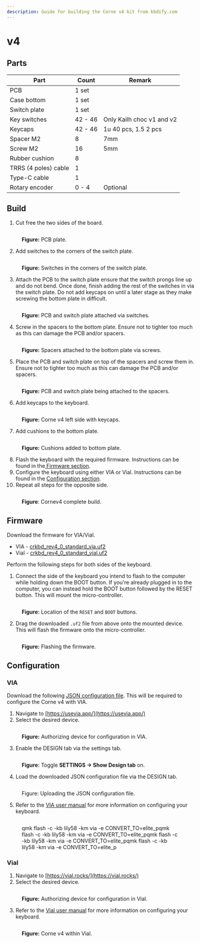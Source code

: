 ```yaml
---
description: Guide for building the Corne v4 kit from kbdify.com
---
```


# v4

## Parts

| Part                 | Count   | Remark                    |
| -------------------- | ------- | ------------------------- |
| PCB                  | 1 set   |                           |
| Case bottom          | 1 set   |                           |
| Switch plate         | 1 set   |                           |
| Key switches         | 42 - 46 | Only Kailh choc v1 and v2 |
| Keycaps              | 42 - 46 | 1u 40 pcs, 1.5 2 pcs      |
| Spacer M2            | 8       | 7mm                       |
| Screw M2             | 16      | 5mm                       |
| Rubber cushion       | 8       |                           |
| TRRS (4 poles) cable | 1       |                           |
| Type-C cable         | 1       |                           |
| Rotary encoder       | 0 - 4   | Optional                  |

## Build

1. Cut free the two sides of the board.

<figure><img src="../../.gitbook/assets/pcb_plate.jpg" alt=""><figcaption><p><strong>Figure:</strong> PCB plate.</p></figcaption></figure>

2. Add switches to the corners of the switch plate.

<figure><img src="../../.gitbook/assets/switches_in_corner.jpg" alt=""><figcaption><p><strong>Figure:</strong> Switches in the corners of the switch plate.</p></figcaption></figure>

3. Attach the PCB to the switch plate ensure that the switch prongs line up and do not bend. Once done, finish adding the rest of the switches in via the switch plate. Do not add keycaps on until a later stage as they make screwing the bottom plate in difficult.

<figure><img src="../../.gitbook/assets/pcb_switch_plate_joined.jpg" alt=""><figcaption><p><strong>Figure:</strong> PCB and switch plate attached via switches.</p></figcaption></figure>

4. Screw in the spacers to the bottom plate. Ensure not to tighter too much as this can damage the PCB and/or spacers.

<figure><img src="../../.gitbook/assets/spacers_in_bottom_plate.jpg" alt=""><figcaption><p><strong>Figure:</strong> Spacers attached to the bottom plate via screws.</p></figcaption></figure>

5. Place the PCB and switch plate on top of the spacers and screw them in. Ensure not to tighter too much as this can damage the PCB and/or spacers.

<figure><img src="../../.gitbook/assets/pcb_switch_plate_bottom_plate_joined.jpg" alt=""><figcaption><p><strong>Figure:</strong> PCB and switch plate being attached to the spacers.</p></figcaption></figure>

6. Add keycaps to the keyboard.

<figure><img src="../../.gitbook/assets/corne_w_keycaps.jpg" alt=""><figcaption><p><strong>Figure:</strong> Corne v4 left side with keycaps.</p></figcaption></figure>

7. Add cushions to the bottom plate.

<figure><img src="../../.gitbook/assets/cushions_on_bottom.jpg" alt=""><figcaption><p><strong>Figure:</strong> Cushions added to bottom plate.</p></figcaption></figure>

8. Flash the keyboard with the required firmware. Instructions can be found in the[ Firmware section](v4.md#firmware).
9. Configure the keyboard using either VIA or Vial. Instructions can be found in the [Configuration section](v4.md#configuration).
10. Repeat all steps for the opposite side.

<figure><img src="../../.gitbook/assets/cornev4-feature.jpg" alt=""><figcaption><p><strong>Figure</strong>: Cornev4 complete build.</p></figcaption></figure>

## Firmware

Download the firmware for VIA/Vial.

* VIA - [crkbd\_rev4\_0\_standard\_via.uf2](https://github.com/foostan/kbd\_firmware/raw/main/keyboards/crkbd/qmk/qmk\_firmware/.build/crkbd\_rev4\_0\_standard\_via.uf2)
* Vial - [crkbd\_rev4\_0\_standard\_vial.uf2](https://github.com/foostan/kbd\_firmware/raw/main/keyboards/crkbd/vial-kb/vial-qmk/.build/crkbd\_rev4\_0\_standard\_vial.uf2)

Perform the following steps for both sides of the keyboard.

1. Connect the side of the keyboard you intend to flash to the computer while holding down the BOOT button. If you're already plugged in to the computer, you can instead hold the BOOT button followed by the RESET button. This will mount the micro-controller.

<figure><img src="../../.gitbook/assets/boot_reset_diagram.png" alt=""><figcaption><p><strong>Figure:</strong> Location of the <code>RESET</code> and <code>BOOT</code> buttons.</p></figcaption></figure>

2. Drag the downloaded `.uf2` file from above onto the mounted device. This will flash the firmware onto the micro-controller.

<figure><img src="../../.gitbook/assets/flash_firmware.png" alt=""><figcaption><p><strong>Figure:</strong> Flashing the firmware.</p></figcaption></figure>

## Configuration

### VIA

Download the following [JSON configuration file](https://github.com/foostan/kbd\_firmware/blob/main/keyboards/crkbd/the-via/crkbd\_rev4.json). This will be required to configure the Corne v4 with VIA.

1. Navigate to [https://usevia.app/](https://usevia.app/)
2. Select the desired device.

<figure><img src="../../.gitbook/assets/via_authorizing_device.png" alt=""><figcaption><p><strong>Figure:</strong> Authorizing device for configuration in VIA.</p></figcaption></figure>

3. Enable the DESIGN tab via the settings tab.

<figure><img src="../../.gitbook/assets/via_enable_design_tab.png" alt=""><figcaption><p><strong>Figure:</strong> Toggle <strong>SETTINGS -> Show Design tab</strong> on.</p></figcaption></figure>

4. Load the downloaded JSON configuration file via the DESIGN tab.

<figure><img src="../../.gitbook/assets/via_upload_json.png" alt=""><figcaption><p>Figure: Uploading the JSON configuration file.</p></figcaption></figure>

5. Refer to the [VIA user manual](https://www.caniusevia.com/docs/specification) for more information on configuring your keyboard.

<figure><img src="../../.gitbook/assets/via_corne.png" alt=""><figcaption><p>qmk flash -c -kb lily58 -km via -e CONVERT_TO=elite_pqmk flash -c -kb lily58 -km via -e CONVERT_TO=elite_pqmk flash -c -kb lily58 -km via -e CONVERT_TO=elite_pqmk flash -c -kb lily58 -km via -e CONVERT_TO=elite_p</p></figcaption></figure>

### Vial

1. Navigate to [https://vial.rocks/](https://vial.rocks/)
2. Select the desired device.

<figure><img src="../../.gitbook/assets/vial_authorizing_device.png" alt=""><figcaption><p><strong>Figure:</strong> Authorizing device for configuration in Vial.</p></figcaption></figure>

3. Refer to the [Vial user manual](https://get.vial.today/manual/) for more information on configuring your keyboard.

<figure><img src="../../.gitbook/assets/vial_corne.png" alt=""><figcaption><p><strong>Figure:</strong> Corne v4 within Vial.</p></figcaption></figure>
